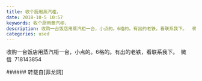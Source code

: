 ```yaml
---
title: 收个厨用蒸汽柜，
date: 2018-10-5 10:57
keywords: 收个厨用蒸汽柜，
description: 收购一台饭店用蒸汽柜一台，小点的。6格的。有出的老铁，看联系我下。  微信  718143854
categories: used
---
```

<td class="t_f" id="postmessage_1954710">

收购一台饭店用蒸汽柜一台，小点的。6格的。有出的老铁，看联系我下。  微信  718143854<br/>
</td>
###### 转载自[菲龙网]